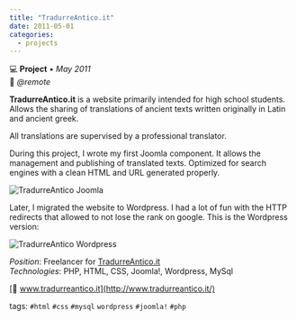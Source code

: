 ```yaml
---
title: "TradurreAntico.it"
date: 2011-05-01
categories:
  - projects
---
```

💻 **Project** • _May 2011_  
📍 _@remote_

**TradurreAntico.it** is a website primarily intended for high school students. Allows the sharing of translations of ancient texts written originally in Latin and ancient greek.

All translations are supervised by a professional translator.

During this project, I wrote my first Joomla component. It allows the management and publishing of translated texts. Optimized for search engines with a clean HTML and URL generated properly.

![TradurreAntico Joomla](../tradurreantico-joomla.jpg)

Later, I migrated the website to Wordpress. I had a lot of fun with the HTTP redirects that allowed to not lose the rank on google.
This is the Wordpress version:

![TradurreAntico Wordpress](../tradurreantico-wordpress.png)

_Position_: Freelancer for [TradurreAntico.it](http://www.tradurreantico.it/ "TradurreAntico.it")  
_Technologies_: PHP, HTML, CSS, Joomla!, Wordpress, MySql

[🔗 www.tradurreantico.it](http://www.tradurreantico.it/)

tags: `#html` `#css` `#mysql` `wordpress` `#joomla!` `#php`

